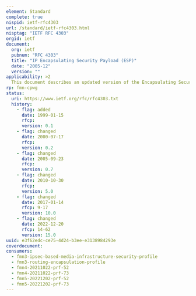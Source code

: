 ```yaml
---
element: Standard
complete: true
nispid: ietf-rfc4303
url: /standard/ietf-rfc4303.html
nisptag: "IETF RFC 4303"
orgid: ietf
document:
  org: ietf
  pubnum: "RFC 4303"
  title: "IP Encapsulating Security Payload (ESP)"
  date: "2005-12"
  version: ""
applicability: >2
  This document describes an updated version of the Encapsulating Security Payload (ESP) protocol, which is designed to provide a mix of security services in IPv4 and IPv6. ESP is used to provide confidentiality, data origin authentication, connectionless integrity, an anti-replay service (a form of partial sequence integrity), and limited traffic flow confidentiality.
rp: fmn-cpwg
status:
  uri: https://www.ietf.org/rfc/rfc4303.txt
  history: 
    - flag: added
      date: 1999-01-15
      rfcp: 
      version: 0.1
    - flag: changed
      date: 2000-07-17
      rfcp: 
      version: 0.2
    - flag: changed
      date: 2005-09-23
      rfcp: 
      version: 0.7
    - flag: changed
      date: 2010-10-30
      rfcp: 
      version: 5.0
    - flag: changed
      date: 2017-01-14
      rfcp: 9-17
      version: 10.0
    - flag: changed
      date: 2022-12-20
      rfcp: 14-62
      version: 15.0
uuid: e3f62edc-ce75-4d24-b3ee-e3138984293e
coverdocument:
consumers:
  - fmn3-ipsec-based-media-infrastructure-security-profile
  - fmn3-routing-encapsulation-profile
  - fmn4-20211022-prf-52
  - fmn4-20211022-prf-73
  - fmn5-20221202-prf-52
  - fmn5-20221202-prf-73
---
```

